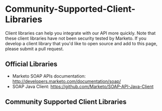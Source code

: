 Community-Supported-Client-Libraries
====================================

Client libraries can help you integrate with our API more quickly. Note that these client libraries have not been security tested by Marketo. If you develop a client library that you'd like to open source and add to this page, please submit a pull request.  

## Official Libraries

* Marketo SOAP APIs documentation: http://developers.marketo.com/documentation/soap/
* SOAP Java Client: https://github.com/Marketo/SOAP-API-Java-Client

## Community Supported Client Libraries  

